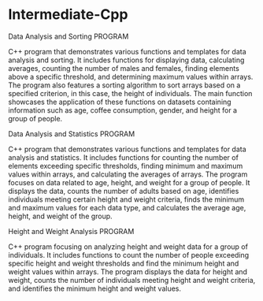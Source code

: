 # Intermediate-Cpp

Data Analysis and Sorting PROGRAM

C++ program that demonstrates various functions and templates for data analysis and sorting. It includes functions for displaying data, calculating averages, counting the number of males and females, finding elements above a specific threshold, and determining maximum values within arrays. The program also features a sorting algorithm to sort arrays based on a specified criterion, in this case, the height of individuals. The main function showcases the application of these functions on datasets containing information such as age, coffee consumption, gender, and height for a group of people.


Data Analysis and Statistics PROGRAM

C++ program that demonstrates various functions and templates for data analysis and statistics. It includes functions for counting the number of elements exceeding specific thresholds, finding minimum and maximum values within arrays, and calculating the averages of arrays. The program focuses on data related to age, height, and weight for a group of people. It displays the data, counts the number of adults based on age, identifies individuals meeting certain height and weight criteria, finds the minimum and maximum values for each data type, and calculates the average age, height, and weight of the group.


Height and Weight Analysis PROGRAM

C++ program focusing on analyzing height and weight data for a group of individuals. It includes functions to count the number of people exceeding specific height and weight thresholds and find the minimum height and weight values within arrays. The program displays the data for height and weight, counts the number of individuals meeting height and weight criteria, and identifies the minimum height and weight values.
